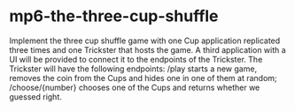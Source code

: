 # mp6-the-three-cup-shuffle
Implement the three cup shuffle game with one Cup application replicated three times and one Trickster that hosts the game. A third application with a UI will be provided to connect it to the endpoints of the Trickster. The Trickster will have the following endpoints: /play starts a new game, removes the coin from the Cups and hides one in one of them at random; /choose/{number} chooses one of the Cups and returns whether we guessed right.
